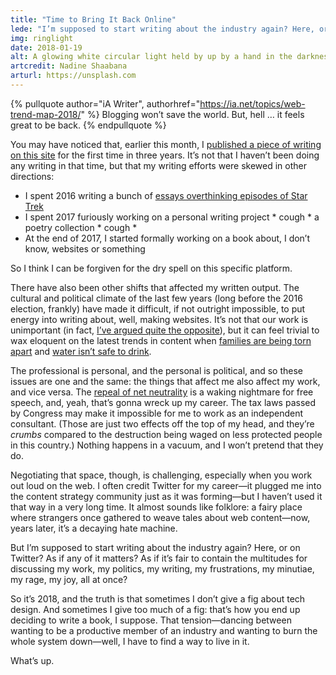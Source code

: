 ```yaml
---
title: "Time to Bring It Back Online"
lede: "I’m supposed to start writing about the industry again? Here, or on Twitter? As if any of it matters? As if it’s fair to contain the multitudes for discussing my work, my politics, my writing, my frustrations, my minutiae, my rage, my joy, all at once?"
img: ringlight
date: 2018-01-19
alt: A glowing white circular light held by up by a hand in the darkness.
artcredit: Nadine Shaabana
arturl: https://unsplash.com
---
```



{% pullquote 
    author="iA Writer",
    authorhref="https://ia.net/topics/web-trend-map-2018/"
%}
Blogging won’t save the world. But, hell … it feels great to be back.
{% endpullquote %}

You may have noticed that, earlier this month, I [published a piece of writing on this site](http://thefutureislikepie.com/but-i-repeat-myself/) for the first time in three years. It’s not that I haven’t been doing any writing in that time, but that my writing efforts were skewed in other directions:

* I spent 2016 writing a bunch of [essays overthinking episodes of Star Trek](http://holodexmachina.tumblr.com/)
* I spent 2017 furiously working on a personal writing project * cough * a poetry collection * cough *
* At the end of 2017, I started formally working on a book about, I don’t know, websites or something

So I think I can be forgiven for the dry spell on this specific platform.

There have also been other shifts that affected my written output. The cultural and political climate of the last few years (long before the 2016 election, frankly) have made it difficult, if not outright impossible, to put energy into writing about, well, making websites. It’s not that our work is unimportant (in fact, [I’ve argued quite the opposite](https://24ways.org/2016/information-literacy-is-a-design-problem/)), but it can feel trivial to wax eloquent on the latest trends in content when [families are being torn apart](https://www.washingtonpost.com/news/morning-mix/wp/2018/01/16/too-old-for-daca-a-michigan-father-is-deported-after-three-decades-in-the-u-s/?utm_term=.bbe306e7d101) and [water isn’t safe to drink](http://time.com/4634937/flint-water-crisis-criminal-charges-bottled-water/).

The professional is personal, and the personal is political, and so these issues are one and the same: the things that affect me also affect my work, and vice versa. The [repeal of net neutrality](https://www.battleforthenet.com/) is a waking nightmare for free speech, and, yeah, that’s gonna wreck up my career. The tax laws passed by Congress may make it impossible for me to work as an independent consultant. (Those are just two effects off the top of my head, and they’re *crumbs* compared to the destruction being waged on less protected people in this country.) Nothing happens in a vacuum, and I won’t pretend that they do.

Negotiating that space, though, is challenging, especially when you work out loud on the web. I often credit Twitter for my career—it plugged me into the content strategy community just as it was forming—but I haven’t used it that way in a very long time. It almost sounds like folklore: a fairy place where strangers once gathered to weave tales about web content—now, years later, it’s a decaying hate machine.

But I’m supposed to start writing about the industry again? Here, or on Twitter? As if any of it matters? As if it’s fair to contain the multitudes for discussing my work, my politics, my writing, my frustrations, my minutiae, my rage, my joy, all at once?

So it’s 2018, and the truth is that sometimes I don’t give a fig about tech design. And sometimes I give too much of a fig: that’s how you end up deciding to write a book, I suppose. That tension—dancing between wanting to be a productive member of an industry and wanting to burn the whole system down—well, I have to find a way to live in it.

What’s up.
